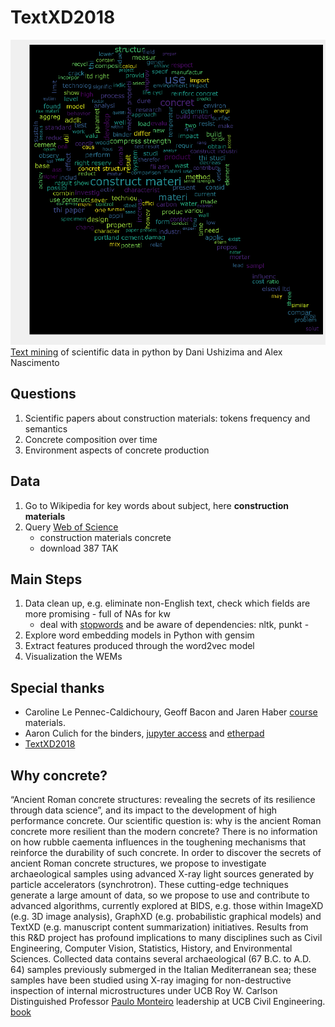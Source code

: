 TextXD2018
==========
![alt text](https://github.com/dani-lbnl/textxd2018/blob/master/data/TextXD_Concrete.png)
[Text mining](code/TextXD-Hackaton.ipynb) of scientific data in python by Dani Ushizima and Alex Nascimento

Questions
---------

1.	Scientific papers about construction materials: tokens frequency and semantics
2.	Concrete composition over time
3.	Environment aspects of concrete production

Data
----

1.	Go to Wikipedia for key words about subject, here **construction materials**
2.	Query [Web of Science](http://www.webofknowledge.com/)
	-	construction materials concrete
	-	download 387 TAK

Main Steps
----------

1.	Data clean up, e.g. eliminate non-English text, check which fields are more promising - full of NAs for kw
	-	deal with [stopwords](https://pythonspot.com/nltk-stop-words/) and be aware of dependencies: nltk, punkt -
2.	Explore word embedding models in Python with gensim
3.	Extract features produced through the word2vec model
4.	Visualization the WEMs

Special thanks
----------
- Caroline Le Pennec-Caldichoury, Geoff Bacon and Jaren Haber [course](http://www.textxd.org/programs/textxd2018/) materials.
- Aaron Culich for the binders, [jupyter access](https://jupyter.textxd.org/) and [etherpad](https://public.etherpad-mozilla.org/p/TextXD2018)
- [TextXD2018](http://www.textxd.org/programs/textxd2018/) 

Why concrete?
-------------

“Ancient Roman concrete structures: revealing the secrets of its resilience through data science”, and its impact to the development of high performance concrete. Our scientific question is: why is the ancient Roman concrete more resilient than the modern concrete? There is no information on how rubble caementa influences in the toughening mechanisms that reinforce the durability of such concrete. In order to discover the secrets of ancient Roman concrete structures, we propose to investigate archaeological samples using advanced X-ray light sources generated by particle accelerators (synchrotron). These cutting-edge techniques generate a large amount of data, so we propose to use and contribute to advanced algorithms, currently explored at BIDS, e.g. those within ImageXD (e.g. 3D image analysis), GraphXD (e.g. probabilistic graphical models) and TextXD (e.g. manuscript content summarization) initiatives. Results from this R&D project has profound implications to many disciplines such as Civil Engineering, Computer Vision, Statistics, History, and Environmental Sciences. Collected data contains several archaeological (67 B.C. to A.D. 64) samples previously submerged in the Italian Mediterranean sea; these samples have been studied using X-ray imaging for non-destructive inspection of internal microstructures under UCB Roy W. Carlson Distinguished Professor [Paulo Monteiro](https://www.ce.berkeley.edu/people/faculty/monteiro) leadership at UCB Civil Engineering. [book](https://www.amazon.com/Concrete-Microstructure-Properties-Kumar-Mehta/dp/0071797874)
